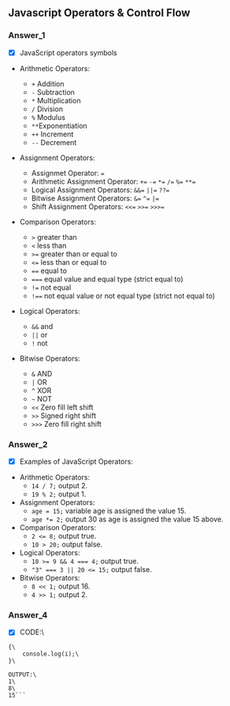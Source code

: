 ## Javascript Operators & Control Flow

### Answer_1
- [x] JavaScript operators symbols
* Arithmetic Operators:
    * ```+``` Addition
    * ```-``` Subtraction
    * ```*``` Multiplication
    * ```/``` Division
    * ```%``` Modulus
    * ```**```Exponentiation
    * ```++``` Increment
    * ```--``` Decrement

* Assignment Operators:
    * Assignmet Operator: ```=``` 
    * Arithmetic Assignment Operator:
    ```+=``` ```-=``` ```*=``` ```/=``` ```%=``` ```**=```
    * Logical Assignment Operators:
    ```&&=``` ```||=``` ```??=```
    * Bitwise Assignment Operators:
    ```&=``` ```^=``` ```|=```
    * Shift Assignment Operators:
    ```<<=```  ```>>=``` ```>>>=```

* Comparison Operators:
    * ```>``` greater than
    * ```<``` less than
    * ```>=``` greater than or equal to
    * ```<=``` less than or equal to
    * ```==``` equal to
    * ```===``` equal value and equal type (strict equal to)
    * ```!=``` not equal
    * ```!==``` not equal value or not equal type (strict not equal to)

* Logical Operators:
    * ```&&``` and
    * ```||``` or
    * ```!``` not

* Bitwise Operators:
    * ```&``` AND
    * ```|``` OR
    * ```^``` XOR
    * ```~``` NOT
    * ```<<```  Zero fill left shift
    * ```>>``` Signed right shift
    * ```>>>``` Zero fill right shift

### Answer_2
- [x] Examples of JavaScript Operators:
* Arithmetic Operators:
    * ```14 / 7;``` output 2.
    * ```19 % 2;``` output 1.
* Assignment Operators: 
    * ```age = 15;``` variable age is assigned the value 15.
    * ```age *= 2;``` output 30 as age is assigned the value 15 above.
* Comparison Operators: 
    * ```2 <= 8;``` output true.
    * ```10 > 20;``` output false.
*  Logical Operators:
    * ```10 >= 9 && 4 === 4;``` output true.
    * ```"3" === 3 || 20 <= 15;``` output false.
* Bitwise Operators:
    * ```8 << 1;``` output 16.
    * ```4 >> 1;``` output 2.

### Answer_4
- [x] CODE:\
```for(let i = 1; i < 20; i += 7)\
{\
    console.log(i);\
}\

OUTPUT:\
1\
8\
15```

